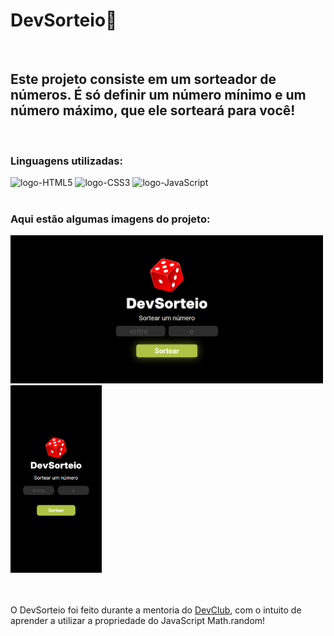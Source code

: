 <h1>DevSorteio🎲</h1>
<br>
<h2>Este projeto consiste em um sorteador de números. É só definir um número mínimo e um número máximo, que ele sorteará para você!</h2>
<br>
<h3>Linguagens utilizadas:</h3>
<div>
<img src= "https://img.shields.io/badge/HTML5-E34F26?style=for-the-badge&logo=html5&logoColor=white" alt= "logo-HTML5">
<img src= "https://img.shields.io/badge/CSS3-1572B6?style=for-the-badge&logo=css3&logoColor=white" alt= "logo-CSS3">
<img src= "https://img.shields.io/badge/JavaScript-F7DF1E?style=for-the-badge&logo=javascript&logoColor=black" alt= "logo-JavaScript">
</div>
<br>
<h3>Aqui estão algumas imagens do projeto:</h3>
<div>
<img src= "https://github.com/NicollasAlmeida14/dev-sorteio/blob/master/assets/projeto-dev-sorteio-desktop.png?raw=true" width= "500px"  alt= "imagem-projeto-desktop">
<img src= "https://github.com/NicollasAlmeida14/dev-sorteio/blob/master/assets/projeto-dev-sorteio-mobile.png?raw=true" height= "300px" alt= "imagem-projeto-responsivo">
</div>
<br>
<br>
<p>O DevSorteio foi feito durante a mentoria do <a href='https://aulas.devclub.com.br/'>DevClub</a>, com o intuito de aprender a utilizar a propriedade do JavaScript Math.random! </p>
